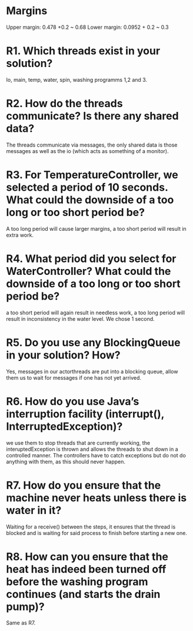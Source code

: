 # Margins
Upper margin: 0.478 +0.2 ~ 0.68
Lower margin: 0.0952 + 0.2 ~ 0.3

# R1. Which threads exist in your solution?
Io, main, temp, water, spin, washing programms 1,2 and 3.



# R2. How do the threads communicate? Is there any shared data?
The threads communicate via messages, the only shared data is those messages as well as the io (which acts as something of a monitor).

# R3. For TemperatureController, we selected a period of 10 seconds. What could the downside of a too long or too short period be?
A too long period will cause larger margins, a too short period will result in extra work.

# R4. What period did you select for WaterController? What could the downside of a too long or too short period be?
a too short period will again result in needless work, a too long period will result in inconsistency in the water level.
We chose 1 second. 
# R5. Do you use any BlockingQueue in your solution? How?
Yes, messages in our actorthreads are put into a blocking queue, allow them us to wait for messages if one has not yet arrived.

# R6. How do you use Java’s interruption facility (interrupt(), InterruptedException)?
we use them to stop threads that are currently working, the interuptedException is thrown and allows the threads to shut down in a controlled manner.
The controllers have to catch exceptions but do not do anything with them, as this should never happen. 
# R7. How do you ensure that the machine never heats unless there is water in it?
Waiting for a receive() between the steps, it ensures that the thread is blocked and is waiting for said process to finish before starting a new one. 
# R8. How can you ensure that the heat has indeed been turned off before the washing program continues (and starts the drain pump)?
Same as R7. 